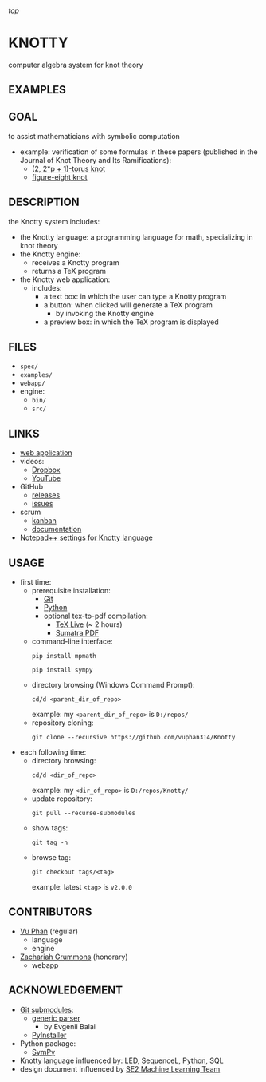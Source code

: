 <h6>top

# KNOTTY
computer algebra system for knot theory

## EXAMPLES


## GOAL
to assist mathematicians with symbolic computation
- example: verification of some formulas in these papers
  (published in the Journal of Knot Theory
  and Its Ramifications):
  - [(2, 2*p + 1)-torus knot][paperTorus]
  - [figure-eight knot][paperFigure8]

## DESCRIPTION
the Knotty system includes:
- the Knotty language: a programming language for math,
  specializing in knot theory
- the Knotty engine:
  - receives a Knotty program
  - returns a TeX program
- the Knotty web application:
  - includes:
    - a text box: in which the user can type
      a Knotty program
    - a button: when clicked will generate a TeX program
      - by invoking the Knotty engine
    - a preview box: in which the TeX program is displayed

## FILES
- `spec/`
- `examples/`
- `webapp/`
- engine:
  - `bin/`
  - `src/`

## LINKS
- [web application][linkWebapp]
- videos:
  - [Dropbox][linkDropbox]
  - [YouTube][linkYouTube]
- GitHub
  - [releases][linkTags]
  - [issues][linkIssues]
- scrum
  - [kanban][linkTrello]
  - [documentation][linkOnedrive]
- [Notepad++ settings for Knotty language][linkNppXml]

## USAGE
- first time:
  - prerequisite installation:
    - [Git][gitDownload]
    - [Python][pythonDownload]
    - optional tex-to-pdf compilation:
      - [TeX Live][texDownload] (~ 2 hours)
      - [Sumatra PDF][sumatraDownload]
  - command-line interface:
    ```
    pip install mpmath

    pip install sympy

    ```
  - directory browsing (Windows Command Prompt):
    ```
    cd/d <parent_dir_of_repo>

    ```
    example: my `<parent_dir_of_repo>` is `D:/repos/`
  - repository cloning:
    ```
    git clone --recursive https://github.com/vuphan314/Knotty

    ```
- each following time:
  - directory browsing:
    ```
    cd/d <dir_of_repo>

    ```
    example: my `<dir_of_repo>` is `D:/repos/Knotty/`
  - update repository:
    ```
    git pull --recurse-submodules

    ```
  - show tags:
    ```
    git tag -n

    ```
  - browse tag:
    ```
    git checkout tags/<tag>

    ```
    example: latest `<tag>` is `v2.0.0`

## CONTRIBUTORS
- [Vu Phan][linkVu] (regular)
  - language
  - engine
- [Zachariah Grummons][linkZach] (honorary)
  - webapp

## ACKNOWLEDGEMENT
- [Git submodules][gitmodules]:
  - [generic parser][genparserSpec]
    - by Evgenii Balai
  - [PyInstaller][pyinstallerHome]
- Python package:
  - [SymPy][sympyHome]
- Knotty language influenced by: LED, SequenceL, Python, SQL
- design document influenced by
  [SE2 Machine Learning Team][teamML]

[paperTorus]:
http://www.math.ttu.edu/~rgelca/gs6.pdf
[paperFigure8]:
http://www.math.ttu.edu/~rgelca/jr5.pdf

[linkVu]:
https://www.myweb.ttu.edu/vuphan/
[linkZach]:
https://github.com/twibird

[linkDropbox]:
https://www.dropbox.com/sh/46ystk380ro5qd5/AABli7oycNvNQOjVeb8qeXbfa?dl=0
[linkYouTube]:
https://www.youtube.com/playlist?list=PLIJKsTidP3ztqjhlB3Rv1E5hAecfz8VNv
[linkNppXml]:
https://drive.google.com/file/d/0BwTmvmD-2eEwVmgtMFdhMXo4bVk/view?usp=sharing
[linkTags]:
https://github.com/vuphan314/CS4365/releases
[linkIssues]:
https://github.com/vuphan314/CS4365/issues
[linkWebapp]:
http://99.64.48.184/Knotty
[linkTrello]:
https://trello.com/b/tCAfkInX
[linkOnedrive]:
https://1drv.ms/f/s!Asl14HFRStFKgZlSCNCMQ4qIWcOoIg

[gitDownload]:
https://git-scm.com/downloads
[pythonDownload]:
https://www.python.org/downloads/
[texDownload]:
https://www.tug.org/texlive/acquire-netinstall.html
[sumatraDownload]:
https://www.sumatrapdfreader.org/download-free-pdf-viewer.html

[gitmodules]:
https://github.com/vuphan314/CS4365/blob/master/.gitmodules
[genparserSpec]:
https://github.com/iensen/genparser/blob/master/docs/main/astgen.pdf

[sympyHome]:
http://www.sympy.org/en/index.html
[pyinstallerHome]:
http://www.pyinstaller.org/

[teamML]:
https://github.com/ASAAR/SE2-KaggleComp
